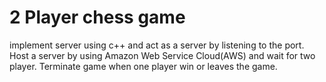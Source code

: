 # 2 Player chess game

implement server using c++ and act as a server by listening to the port.
Host a server by using Amazon Web Service Cloud(AWS) and wait for two player.
Terminate game when one player win or leaves the game.
